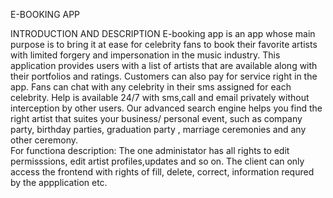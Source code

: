 E-BOOKING APP

INTRODUCTION AND DESCRIPTION
E-booking app is an app whose main purpose is to bring it at ease for celebrity fans to book their favorite artists  with limited forgery and impersonation in the music industry.
This application provides users with a list of artists that are available along with their portfolios and ratings.
Customers can also pay for service right in the app.
Fans can chat with any celebrity in their  sms assigned for each celebrity.
Help is available 24/7 with sms,call and email privately without interception by other users.
Our advanced search engine helps you find the right artist that suites your business/ personal event, such as company party, birthday parties, graduation party , marriage ceremonies and any other ceremony.  
For functiona description: The one administator has all rights to edit permisssions, edit artist profiles,updates  and so on.
The client can only access the frontend with rights of fill, delete, correct, information  requred by the appplication etc.
